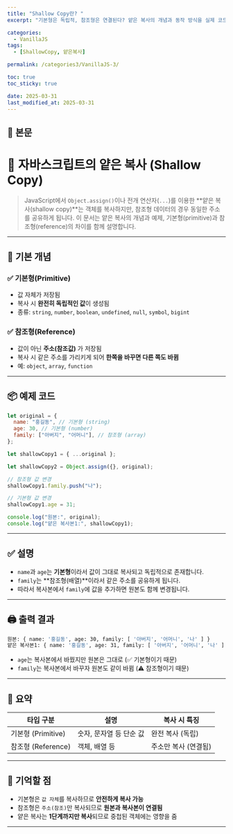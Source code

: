 ```yaml
---
title: "Shallow Copy란? "
excerpt: "기본형은 독립적, 참조형은 연결된다? 얕은 복사의 개념과 동작 방식을 실제 코드로 알아봅니다."

categories:
  - VanillaJS
tags:
  - [ShallowCopy, 얕은복사]

permalink: /categories3/VanillaJS-3/

toc: true
toc_sticky: true

date: 2025-03-31
last_modified_at: 2025-03-31
---
```


## 🦥 본문

# 🧬 자바스크립트의 얕은 복사 (Shallow Copy)

> JavaScript에서 `Object.assign()`이나 전개 연산자(`...`)를 이용한 **얕은 복사(shallow copy)**는 객체를 복사하지만, 참조형 데이터의 경우 동일한 주소를 공유하게 됩니다. 이 문서는 얕은 복사의 개념과 예제, 기본형(primitive)과 참조형(reference)의 차이를 함께 설명합니다.

---

## 🧠 기본 개념

### ✅ 기본형(Primitive)

- 값 자체가 저장됨
- 복사 시 **완전히 독립적인 값**이 생성됨
- 종류: `string`, `number`, `boolean`, `undefined`, `null`, `symbol`, `bigint`

### ✅ 참조형(Reference)

- 값이 아닌 **주소(참조값)** 가 저장됨
- 복사 시 같은 주소를 가리키게 되어 **한쪽을 바꾸면 다른 쪽도 바뀜**
- 예: `object`, `array`, `function`

---

## 📦 예제 코드

```js
let original = {
  name: "홍길동", // 기본형 (string)
  age: 30, // 기본형 (number)
  family: ["아버지", "어머니"], // 참조형 (array)
};

let shallowCopy1 = { ...original };

let shallowCopy2 = Object.assign({}, original);

// 참조형 값 변경
shallowCopy1.family.push("나");

// 기본형 값 변경
shallowCopy1.age = 31;

console.log("원본:", original);
console.log("얕은 복사본1:", shallowCopy1);
```

---

## ✅ 설명

- `name`과 `age`는 **기본형**이라서 값이 그대로 복사되고 독립적으로 존재합니다.
- `family`는 **참조형(배열)**이라서 같은 주소를 공유하게 됩니다.
- 따라서 복사본에서 `family`에 값을 추가하면 원본도 함께 변경됩니다.

---

## 🖨️ 출력 결과

```bash
원본: { name: '홍길동', age: 30, family: [ '아버지', '어머니', '나' ] }
얕은 복사본1: { name: '홍길동', age: 31, family: [ '아버지', '어머니', '나' ] }
```

- `age`는 복사본에서 바꿨지만 원본은 그대로 (✅ 기본형이기 때문)
- `family`는 복사본에서 바꾸자 원본도 같이 바뀜 (⚠️ 참조형이기 때문)

---

## 🧾 요약

| 타입 구분          | 설명                    | 복사 시 특징         |
| ------------------ | ----------------------- | -------------------- |
| 기본형 (Primitive) | 숫자, 문자열 등 단순 값 | 완전 복사 (독립)     |
| 참조형 (Reference) | 객체, 배열 등           | 주소만 복사 (연결됨) |

---

## 🧠 기억할 점

- 기본형은 `값 자체`를 복사하므로 **안전하게 복사 가능**
- 참조형은 `주소(참조)`만 복사되므로 **원본과 복사본이 연결됨**
- 얕은 복사는 **1단계까지만 복사**되므로 중첩된 객체에는 영향을 줌

---
